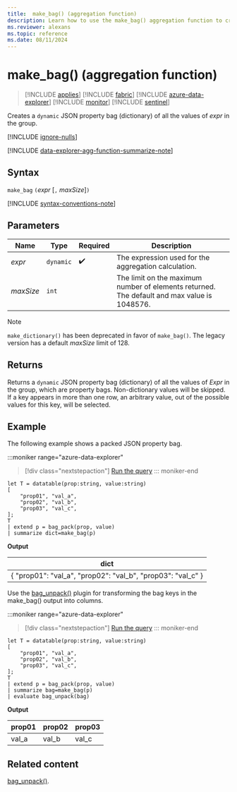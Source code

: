 ```yaml
---
title:  make_bag() (aggregation function)
description: Learn how to use the make_bag() aggregation function to create a dynamic JSON property bag.
ms.reviewer: alexans
ms.topic: reference
ms.date: 08/11/2024
---
```

# make_bag() (aggregation function)

> [!INCLUDE [applies](../includes/applies-to-version/applies.md)] [!INCLUDE [fabric](../includes/applies-to-version/fabric.md)] [!INCLUDE [azure-data-explorer](../includes/applies-to-version/azure-data-explorer.md)] [!INCLUDE [monitor](../includes/applies-to-version/monitor.md)] [!INCLUDE [sentinel](../includes/applies-to-version/sentinel.md)]

Creates a `dynamic` JSON property bag (dictionary) of all the values of *expr* in the group.

[!INCLUDE [ignore-nulls](../includes/ignore-nulls.md)]

[!INCLUDE [data-explorer-agg-function-summarize-note](../includes/agg-function-summarize-note.md)]

## Syntax

 `make_bag` `(`*expr* [`,` *maxSize*]`)`

[!INCLUDE [syntax-conventions-note](../includes/syntax-conventions-note.md)]

## Parameters

| Name | Type | Required | Description |
|--|--|--|--|
| *expr* | `dynamic` |  :heavy_check_mark: | The expression used for the aggregation calculation. |
| *maxSize* | `int` |  | The limit on the maximum number of elements returned. The default and max value is 1048576. |

> [!NOTE]
> `make_dictionary()` has been deprecated in favor of `make_bag()`. The legacy version has a default *maxSize* limit of 128.

## Returns

Returns a `dynamic` JSON property bag (dictionary) of all the values of *Expr* in the group, which are property bags. Non-dictionary values will be skipped.
If a key appears in more than one row, an arbitrary value, out of the possible values for this key, will be selected.

## Example

The following example shows a packed JSON property bag.

:::moniker range="azure-data-explorer"
> [!div class="nextstepaction"]
> <a href="https://dataexplorer.azure.com/clusters/help/databases/Samples?query=H4sIAAAAAAAAA1WNzQrDIAyA7z5F8FTBw35uG32L3saQqKFItRNrxyh9+GWjhS055csHX6QKHbTgsfLaSE0uj3yZagljr+GJcabtUuImgEd+jMNRapD8Nij1Dz7t2P7h844d4/tVdGIFelUaPWSuW+xNRjd841tVsTLNKWEJC4EPrrYJBzLsNlm9AS6AdnS4AAAA" target="_blank">Run the query</a>
::: moniker-end

```kusto
let T = datatable(prop:string, value:string)
[
    "prop01", "val_a",
    "prop02", "val_b",
    "prop03", "val_c",
];
T
| extend p = bag_pack(prop, value)
| summarize dict=make_bag(p)
```

**Output**

|dict|
|----|
|{ "prop01": "val_a", "prop02": "val_b", "prop03": "val_c" } |

Use the [bag_unpack()](bag-unpack-plugin.md) plugin for transforming the bag keys in the make_bag() output into columns.

:::moniker range="azure-data-explorer"
> [!div class="nextstepaction"]
> <a href="https://dataexplorer.azure.com/clusters/help/databases/Samples?query=H4sIAAAAAAAAA1WNvQrDMAyEdz+F8BSDh/5sLXmLbKUYOREhxHZNYpdS+vCVTQKttJy+O3GOEnTQwoCJ1zpq4vKIlzUtUxg1PNFl2i4lbgJ4ZEkcjlKDZNug1D/4tGP7h8877hnfr6ITH6BXojBA5HaLo4nYz7V8a1UcWbP3uExvKonW40yGRROLRyWFqVomh/rOUn0B38wbbdIAAAA=" target="_blank">Run the query</a>
::: moniker-end

```kusto
let T = datatable(prop:string, value:string)
[
    "prop01", "val_a",
    "prop02", "val_b",
    "prop03", "val_c",
];
T
| extend p = bag_pack(prop, value)
| summarize bag=make_bag(p)
| evaluate bag_unpack(bag)
```

**Output**

|prop01|prop02|prop03|
|---|---|---|
|val_a|val_b|val_c|

## Related content

[bag_unpack()](bag-unpack-plugin.md).
